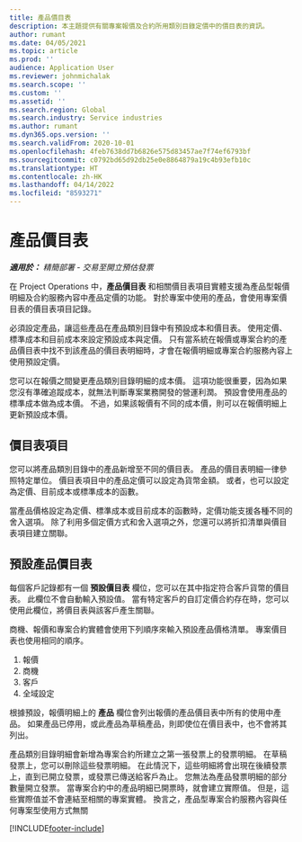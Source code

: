 ```yaml
---
title: 產品價目表
description: 本主題提供有關專案報價及合約所用類別目錄定價中的價目表的資訊。
author: rumant
ms.date: 04/05/2021
ms.topic: article
ms.prod: ''
audience: Application User
ms.reviewer: johnmichalak
ms.search.scope: ''
ms.custom: ''
ms.assetid: ''
ms.search.region: Global
ms.search.industry: Service industries
ms.author: rumant
ms.dyn365.ops.version: ''
ms.search.validFrom: 2020-10-01
ms.openlocfilehash: 4feb7638dd7b6826e575d83457ae7f74ef6793bf
ms.sourcegitcommit: c0792bd65d92db25e0e8864879a19c4b93efb10c
ms.translationtype: HT
ms.contentlocale: zh-HK
ms.lasthandoff: 04/14/2022
ms.locfileid: "8593271"
---
```

# <a name="product-price-lists"></a>產品價目表

_**適用於：** 精簡部署 - 交易至開立預估發票_

 在 Project Operations 中，**產品價目表** 和相關價目表項目實體支援為產品型報價明細及合約服務內容中產品定價的功能。 對於專案中使用的產品，會使用專案價目表的價目表項目記錄。 

必須設定產品，讓這些產品在產品類別目錄中有預設成本和價目表。 使用定價、標準成本和目前成本來設定預設成本與定價。 只有當系統在報價或專案合約的產品價目表中找不到該產品的價目表明細時，才會在報價明細或專案合約服務內容上使用預設定價。

您可以在報價之間變更產品類別目錄明細的成本價。 這項功能很重要，因為如果您沒有準確追蹤成本，就無法判斷專案業務開發的營運利潤。 預設會使用產品的標準成本做為成本價。 不過，如果該報價有不同的成本價，則可以在報價明細上更新預設成本價。

## <a name="price-list-items"></a>價目表項目

您可以將產品類別目錄中的產品新增至不同的價目表。 產品的價目表明細一律參照特定單位。 價目表項目中的產品定價可以設定為貨幣金額。 或者，也可以設定為定價、目前成本或標準成本的函數。

當產品價格設定為定價、標準成本或目前成本的函數時，定價功能支援各種不同的舍入選項。 除了利用多個定價方式和舍入選項之外，您還可以將折扣清單與價目表項目建立關聯。 

 
## <a name="default-product-price-list"></a>預設產品價目表
每個客戶記錄都有一個 **預設價目表** 欄位，您可以在其中指定符合客戶貨幣的價目表。 此欄位不會自動輸入預設值。 當有特定客戶的自訂定價合約存在時，您可以使用此欄位，將價目表與該客戶產生關聯。

商機、報價和專案合約實體會使用下列順序來輸入預設產品價格清單。 專案價目表也使用相同的順序。

1.  報價
2.  商機​​
3.  客戶
4.  全域設定 

根據預設，報價明細上的 **產品** 欄位會列出報價的產品價目表中所有的使用中產品。 如果產品已停用，或此產品為草稿產品，則即使位在價目表中，也不會將其列出。 

產品類別目錄明細會新增為專案合約所建立之第一張發票上的發票明細。 在草稿發票上，您可以刪除這些發票明細。 在此情況下，這些明細將會出現在後續發票上，直到已開立發票，或發票已傳送給客戶為止。 您無法為產品發票明細的部分數量開立發票。 當專案合約中的產品明細已開票時，就會建立實際值。 但是，這些實際值並不會連結至相關的專案實體。 換言之，產品型專案合約服務內容與任何專案型使用方式無關 


[!INCLUDE[footer-include](../includes/footer-banner.md)]

